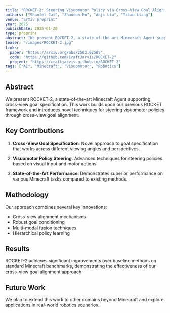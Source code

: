 ```yaml
---
title: "ROCKET-2: Steering Visuomotor Policy via Cross-View Goal Alignment"
authors: ["Shaofei Cai", "Zhancun Mu", "Anji Liu", "Yitao Liang"]
venue: "arXiv preprint"
year: 2025
publishDate: 2025-01-20
type: preprint
abstract: "We present ROCKET-2, a state-of-the-art Minecraft Agent supporting cross-view goal specification."
teaser: "/images/ROCKET-2.jpg"
links:
  paper: "https://arxiv.org/abs/2503.02505"
  code: "https://github.com/CraftJarvis/ROCKET-2"
  project: "https://craftjarvis.github.io/ROCKET-2"
tags: ["AI", "Minecraft", "Visuomotor", "Robotics"]
---
```


## Abstract

We present ROCKET-2, a state-of-the-art Minecraft Agent supporting cross-view goal specification. This work builds upon our previous ROCKET framework and introduces novel techniques for steering visuomotor policies through cross-view goal alignment.

## Key Contributions

1. **Cross-View Goal Specification**: Novel approach to goal specification that works across different viewing angles and perspectives.

2. **Visuomotor Policy Steering**: Advanced techniques for steering policies based on visual input and motor actions.

3. **State-of-the-Art Performance**: Demonstrates superior performance on various Minecraft tasks compared to existing methods.

## Methodology

Our approach combines several key innovations:

- Cross-view alignment mechanisms
- Robust goal conditioning
- Multi-modal fusion techniques
- Hierarchical policy learning

## Results

ROCKET-2 achieves significant improvements over baseline methods on standard Minecraft benchmarks, demonstrating the effectiveness of our cross-view goal alignment approach.

## Future Work

We plan to extend this work to other domains beyond Minecraft and explore applications in real-world robotics scenarios.
